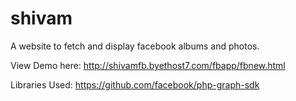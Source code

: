 # shivam
A website to fetch and display facebook albums and photos.

View Demo here:
http://shivamfb.byethost7.com/fbapp/fbnew.html

Libraries Used:
https://github.com/facebook/php-graph-sdk
